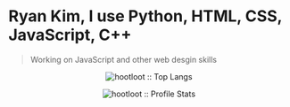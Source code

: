 #  Ryan Kim, I use Python, HTML, CSS, JavaScript, C++
> Working on JavaScript and other web desgin skills

<p align="center"><img src="https://github-readme-stats.vercel.app/api/top-langs/?username=hootloot&langs_count=10&theme=tokyonight&layout=compact" alt="hootloot :: Top Langs" /></p>

<p align="center"><img src="https://github-readme-stats.vercel.app/api?username=hootloot&show_icons=true&theme=synthwave" alt="hootloot :: Profile Stats" /></p>
